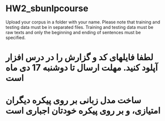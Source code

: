 # HW2_sbunlpcourse
Upload your corpus in a folder with your name. Please note that training and testing data must be in separated files.
Training and testing data must be raw texts and only the beginning and ending of sentences must be specified.
# لطفا فایلهای کد و گزارش را در درس افزار آپلود کنید. مهلت ارسال تا دوشنبه 17 دی ماه است
# ساخت مدل زبانی بر روی پیکره دیگران امتیازی، و بر روی پیکره خودتان اجباری است
